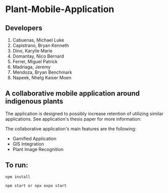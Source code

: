 # Plant-Mobile-Application

## Developers

1. Cabuenas, Michael Luke
2. Capistrano, Bryan Kenneth
3. Dino, Karylle Marie
4. Domantay, Nico Bernard
5. Ferrer, Miguel Patrick
6. Madriaga, Jeremy
7. Mendoza, Bryan Benchmark
8. Napeek, Nhelg Kaiser Moen

## A collaborative mobile application around indigenous plants

The application is designed to possibly increase retention of utilizing similar applications. See application's thesis paper for more information:

The collaborative application's main features are the following:

- Gamified Application
- GIS Integration
- Plant Image Recognition

## To run:

```
npm install
```
```
npm start or npx expo start
```
